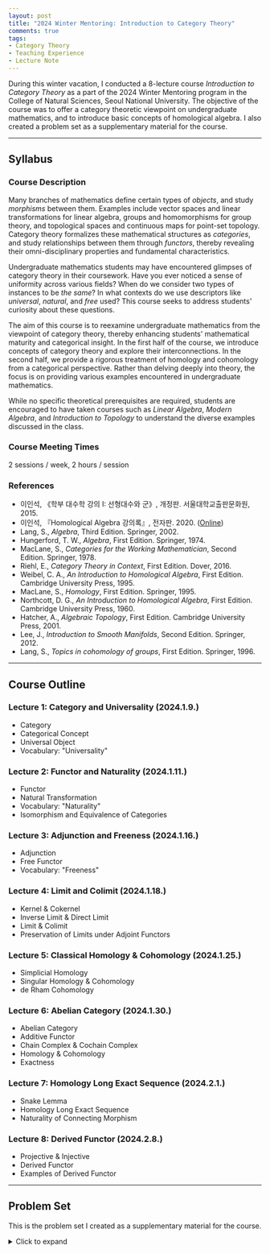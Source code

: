 ```yaml
---
layout: post
title: "2024 Winter Mentoring: Introduction to Category Theory"
comments: true
tags: 
- Category Theory
- Teaching Experience
- Lecture Note
---
```


During this winter vacation, I conducted a 8-lecture course *Introduction to Category Theory* as a part of the 2024 Winter Mentoring program in the College of Natural Sciences, Seoul National University. The objective of the course was to offer a category theoretic viewpoint on undergraduate mathematics, and to introduce basic concepts of homological algebra. I also created a problem set as a supplementary material for the course.

---

## Syllabus
### Course Description
Many branches of mathematics define certain types of *objects*, and study *morphisms* between them. Examples include vector spaces and linear transformations for linear algebra, groups and homomorphisms for group theory, and topological spaces and continuous maps for point-set topology. Category theory formalizes these mathematical structures as *categories*, and study relationships between them through *functors*, thereby revealing their omni-disciplinary properties and fundamental characteristics.

Undergraduate mathematics students may have encountered glimpses of category theory in their coursework. Have you ever noticed a sense of uniformity across various fields? When do we consider two types of instances to be *the same*? In what contexts do we use descriptors like *universal*, *natural*, and *free* used? This course seeks to address students' curiosity about these questions.

The aim of this course is to reexamine undergraduate mathematics from the viewpoint of category theory, thereby enhancing students' mathematical maturity and categorical insight. In the first half of the course, we introduce concepts of category theory and explore their interconnections. In the second half, we provide a rigorous treatment of homology and cohomology from a categorical perspective. Rather than delving deeply into theory, the focus is on providing various examples encountered in undergraduate mathematics.

While no specific theoretical prerequisites are required, students are encouraged to have taken courses such as *Linear Algebra*, *Modern Algebra*, and *Introduction to Topology* to understand the diverse examples discussed in the class.

### Course Meeting Times
2 sessions / week, 2 hours / session

### References
- 이인석, 《학부 대수학 강의 I: 선형대수와 군》, 개정판. 서울대학교출판문화원, 2015. 
- 이인석, 『Homological Algebra 강의록』, 전자판. 2020. ([Online](http://www.math.snu.ac.kr/~islee/homalg.pdf))
- Lang, S., *Algebra*, Third Edition. Springer, 2002.
- Hungerford, T. W., *Algebra*, First Edition. Springer, 1974.
- MacLane, S., *Categories for the Working Mathematician*, Second Edition. Springer, 1978.
- Riehl, E., *Category Theory in Context*, First Edition. Dover, 2016.
- Weibel, C. A., *An Introduction to Homological Algebra*, First Edition. Cambridge University Press, 1995.
- MacLane, S., *Homology*, First Edition. Springer, 1995.
- Northcott, D. G., *An Introduction to Homological Algebra*, First Edition. Cambridge University Press, 1960.
- Hatcher, A., *Algebraic Topology*, First Edition. Cambridge University Press, 2001.
- Lee, J., *Introduction to Smooth Manifolds*, Second Edition. Springer, 2012.
- Lang, S., *Topics in cohomology of groups*, First Edition. Springer, 1996.

---

## Course Outline
### Lecture 1: Category and Universality (2024.1.9.)
- Category
- Categorical Concept
- Universal Object
- Vocabulary: "Universality"

### Lecture 2: Functor and Naturality (2024.1.11.)
- Functor
- Natural Transformation
- Vocabulary: "Naturality"
- Isomorphism and Equivalence of Categories

### Lecture 3: Adjunction and Freeness (2024.1.16.)
- Adjunction
- Free Functor
- Vocabulary: "Freeness"

### Lecture 4: Limit and Colimit (2024.1.18.)
- Kernel & Cokernel
- Inverse Limit & Direct Limit
- Limit & Colimit
- Preservation of Limits under Adjoint Functors

### Lecture 5: Classical Homology & Cohomology (2024.1.25.)
- Simplicial Homology
- Singular Homology & Cohomology
- de Rham Cohomology

### Lecture 6: Abelian Category (2024.1.30.)
- Abelian Category
- Additive Functor
- Chain Complex & Cochain Complex
- Homology & Cohomology
- Exactness

### Lecture 7: Homology Long Exact Sequence (2024.2.1.)
- Snake Lemma
- Homology Long Exact Sequence
- Naturality of Connecting Morphism

### Lecture 8: Derived Functor (2024.2.8.)
- Projective & Injective
- Derived Functor
- Examples of Derived Functor

---

## Problem Set
This is the problem set I created as a supplementary material for the course.
<details>
<summary>Click to expand</summary>
<object data="/assets/2024-02-12-2024-winter-mentoring/Exercise_ver240212.pdf" width="700" height="1000" type='application/pdf'></object>
</details>